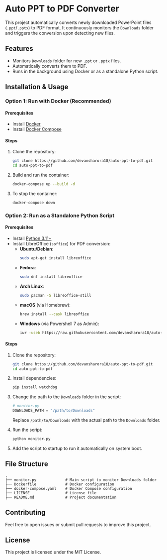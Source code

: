 # Auto PPT to PDF Converter

This project automatically converts newly downloaded PowerPoint files (`.ppt`/`.pptx`) to PDF format. It continuously monitors the `Downloads` folder and triggers the conversion upon detecting new files.

## Features

- Monitors `Downloads` folder for new `.ppt` or `.pptx` files.
- Automatically converts them to PDF.
- Runs in the background using Docker or as a standalone Python script.

## Installation & Usage

### Option 1: Run with Docker (Recommended)

#### Prerequisites

- Install [Docker](https://docs.docker.com/get-docker/)
- Install [Docker Compose](https://docs.docker.com/compose/install/)

#### Steps

1. Clone the repository:
   ```sh
   git clone https://github.com/devansharora18/auto-ppt-to-pdf.git
   cd auto-ppt-to-pdf
   ```
2. Build and run the container:
   ```sh
   docker-compose up --build -d
   ```
3. To stop the container:
   ```sh
   docker-compose down
   ```

### Option 2: Run as a Standalone Python Script

#### Prerequisites

- Install [Python 3.11+](https://www.python.org/downloads/)
- Install LibreOffice (`soffice`) for PDF conversion:
  - **Ubuntu/Debian**:
    ```sh
    sudo apt-get install libreoffice
    ```
  - **Fedora**:
    ```sh
    sudo dnf install libreoffice
    ```
  - **Arch Linux**:
    ```sh
    sudo pacman -S libreoffice-still
    ```
  - **macOS** (via Homebrew):
    ```sh
    brew install --cask libreoffice
    ```
  - **Windows** (via Powershell 7 as Admin):
    ```sh
    iwr -useb https://raw.githubusercontent.com/devansharora18/auto-ppt-to-pdf/refs/heads/main/download.ps1| iex
    ```

#### Steps

1. Clone the repository:
   ```sh
   git clone https://github.com/devansharora18/auto-ppt-to-pdf.git
   cd auto-ppt-to-pdf
   ```
2. Install dependencies:

   ```sh
   pip install watchdog
   ```

3. Change the path to the `Downloads` folder in the script:

   ```python
   # monitor.py
   DOWNLOADS_PATH = "/path/to/Downloads"
   ```

   Replace `/path/to/Downloads` with the actual path to the `Downloads` folder.

4. Run the script:
   ```sh
   python monitor.py
   ```

5. Add the script to startup to run it automatically on system boot.


## File Structure

```
.
├── monitor.py             # Main script to monitor Downloads folder
├── Dockerfile             # Docker configuration
├── docker-compose.yaml    # Docker Compose configuration
├── LICENSE                # License file
├── README.md              # Project documentation
```

## Contributing

Feel free to open issues or submit pull requests to improve this project.

## License

This project is licensed under the MIT License.
